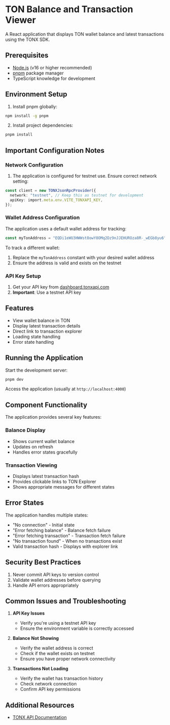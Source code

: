 # TON Balance and Transaction Viewer

A React application that displays TON wallet balance and latest transactions using the TONX SDK.

## Prerequisites

- [Node.js](https://nodejs.org/) (v16 or higher recommended)
- [pnpm](https://pnpm.io/) package manager
- TypeScript knowledge for development

## Environment Setup

1. Install pnpm globally:
```bash
npm install -g pnpm
```

2. Install project dependencies:
```bash
pnpm install
```

## Important Configuration Notes

### Network Configuration

1. The application is configured for testnet use. Ensure correct network setting:
```typescript
const client = new TONXJsonRpcProvider({
  network: "testnet", // Keep this as testnet for development
  apiKey: import.meta.env.VITE_TONXAPI_KEY,
});
```

### Wallet Address Configuration

The application uses a default wallet address for tracking:
```typescript
const myTonAddress = "EQDi1eWU3HWWst8owY8OMq2Dz9nJJEHUROza8R-_wEGb8yu6";
```

To track a different wallet:
1. Replace the `myTonAddress` constant with your desired wallet address
2. Ensure the address is valid and exists on the testnet

### API Key Setup

1. Get your API key from [dashboard.tonxapi.com](https://dashboard.tonxapi.com)
2. **Important**: Use a testnet API key

## Features

- View wallet balance in TON
- Display latest transaction details
- Direct link to transaction explorer
- Loading state handling
- Error state handling

## Running the Application

Start the development server:
```bash
pnpm dev
```

Access the application (usually at `http://localhost:4000`)

## Component Functionality

The application provides several key features:

### Balance Display
- Shows current wallet balance
- Updates on refresh
- Handles error states gracefully

### Transaction Viewing
- Displays latest transaction hash
- Provides clickable links to TON Explorer
- Shows appropriate messages for different states

## Error States

The application handles multiple states:
- "No connection" - Initial state
- "Error fetching balance" - Balance fetch failure
- "Error fetching transaction" - Transaction fetch failure
- "No transaction found" - When no transactions exist
- Valid transaction hash - Displays with explorer link

## Security Best Practices

1. Never commit API keys to version control
2. Validate wallet addresses before querying
3. Handle API errors appropriately

## Common Issues and Troubleshooting

1. **API Key Issues**
   - Verify you're using a testnet API key
   - Ensure the environment variable is correctly accessed

2. **Balance Not Showing**
   - Verify the wallet address is correct
   - Check if the wallet exists on testnet
   - Ensure you have proper network connectivity

3. **Transactions Not Loading**
   - Verify the wallet has transaction history
   - Check network connection
   - Confirm API key permissions

## Additional Resources

- [TONX API Documentation](https://docs.tonxapi.com)
